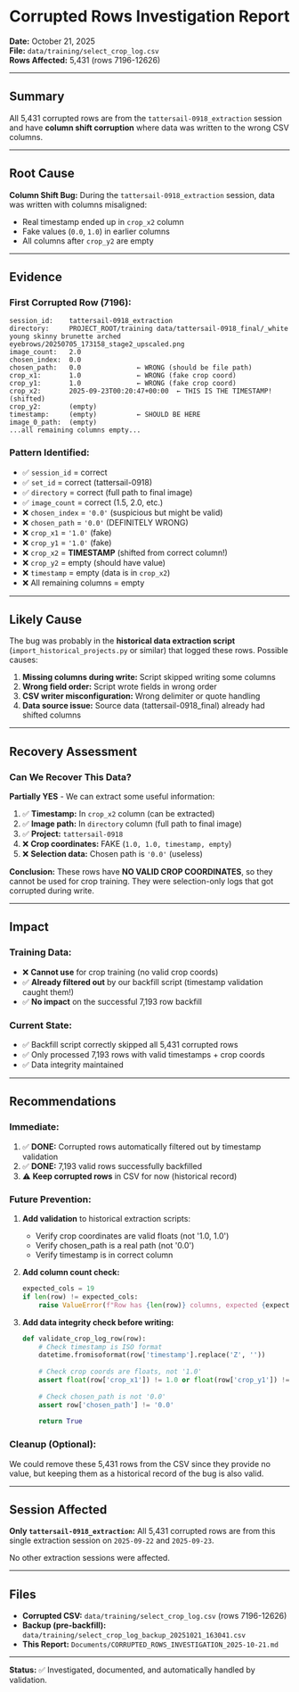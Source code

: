 # Corrupted Rows Investigation Report
**Date:** October 21, 2025  
**File:** `data/training/select_crop_log.csv`  
**Rows Affected:** 5,431 (rows 7196-12626)

---

## Summary

All 5,431 corrupted rows are from the `tattersail-0918_extraction` session and have **column shift corruption** where data was written to the wrong CSV columns.

---

## Root Cause

**Column Shift Bug:** During the `tattersail-0918_extraction` session, data was written with columns misaligned:
- Real timestamp ended up in `crop_x2` column
- Fake values (`0.0`, `1.0`) in earlier columns  
- All columns after `crop_y2` are empty

---

## Evidence

### **First Corrupted Row (7196):**
```
session_id:    tattersail-0918_extraction
directory:     PROJECT_ROOT/training data/tattersail-0918_final/_white young skinny brunette arched eyebrows/20250705_173158_stage2_upscaled.png
image_count:   2.0
chosen_index:  0.0
chosen_path:   0.0              ← WRONG (should be file path)
crop_x1:       1.0              ← WRONG (fake crop coord)
crop_y1:       1.0              ← WRONG (fake crop coord)
crop_x2:       2025-09-23T00:20:47+00:00  ← THIS IS THE TIMESTAMP! (shifted)
crop_y2:       (empty)
timestamp:     (empty)          ← SHOULD BE HERE
image_0_path:  (empty)
...all remaining columns empty...
```

### **Pattern Identified:**
- ✅ `session_id` = correct
- ✅ `set_id` = correct (tattersail-0918)
- ✅ `directory` = correct (full path to final image)
- ✅ `image_count` = correct (1.5, 2.0, etc.)
- ❌ `chosen_index` = `'0.0'` (suspicious but might be valid)
- ❌ `chosen_path` = `'0.0'` (DEFINITELY WRONG)
- ❌ `crop_x1` = `'1.0'` (fake)
- ❌ `crop_y1` = `'1.0'` (fake)
- ❌ `crop_x2` = **TIMESTAMP** (shifted from correct column!)
- ❌ `crop_y2` = empty (should have value)
- ❌ `timestamp` = empty (data is in `crop_x2`)
- ❌ All remaining columns = empty

---

## Likely Cause

The bug was probably in the **historical data extraction script** (`import_historical_projects.py` or similar) that logged these rows. Possible causes:

1. **Missing columns during write:** Script skipped writing some columns
2. **Wrong field order:** Script wrote fields in wrong order
3. **CSV writer misconfiguration:** Wrong delimiter or quote handling
4. **Data source issue:** Source data (tattersail-0918_final) already had shifted columns

---

## Recovery Assessment

### **Can We Recover This Data?**

**Partially YES** - We can extract some useful information:

1. ✅ **Timestamp:** In `crop_x2` column (can be extracted)
2. ✅ **Image path:** In `directory` column (full path to final image)
3. ✅ **Project:** `tattersail-0918`
4. ❌ **Crop coordinates:** FAKE (`1.0, 1.0, timestamp, empty`)
5. ❌ **Selection data:** Chosen path is `'0.0'` (useless)

**Conclusion:** These rows have **NO VALID CROP COORDINATES**, so they cannot be used for crop training. They were selection-only logs that got corrupted during write.

---

## Impact

### **Training Data:**
- ❌ **Cannot use** for crop training (no valid crop coords)
- ✅ **Already filtered out** by our backfill script (timestamp validation caught them!)
- ✅ **No impact** on the successful 7,193 row backfill

### **Current State:**
- ✅ Backfill script correctly skipped all 5,431 corrupted rows
- ✅ Only processed 7,193 rows with valid timestamps + crop coords
- ✅ Data integrity maintained

---

## Recommendations

### **Immediate:**
1. ✅ **DONE:** Corrupted rows automatically filtered out by timestamp validation
2. ✅ **DONE:** 7,193 valid rows successfully backfilled
3. ⚠️  **Keep corrupted rows** in CSV for now (historical record)

### **Future Prevention:**
1. **Add validation** to historical extraction scripts:
   - Verify crop coordinates are valid floats (not '1.0, 1.0')
   - Verify chosen_path is a real path (not '0.0')
   - Verify timestamp is in correct column
   
2. **Add column count check:**
   ```python
   expected_cols = 19
   if len(row) != expected_cols:
       raise ValueError(f"Row has {len(row)} columns, expected {expected_cols}")
   ```

3. **Add data integrity check before writing:**
   ```python
   def validate_crop_log_row(row):
       # Check timestamp is ISO format
       datetime.fromisoformat(row['timestamp'].replace('Z', ''))
       
       # Check crop coords are floats, not '1.0'
       assert float(row['crop_x1']) != 1.0 or float(row['crop_y1']) != 1.0
       
       # Check chosen_path is not '0.0'
       assert row['chosen_path'] != '0.0'
       
       return True
   ```

### **Cleanup (Optional):**
We could remove these 5,431 rows from the CSV since they provide no value, but keeping them as a historical record of the bug is also valid.

---

## Session Affected

**Only `tattersail-0918_extraction`:** All 5,431 corrupted rows are from this single extraction session on `2025-09-22` and `2025-09-23`.

No other extraction sessions were affected.

---

## Files

- **Corrupted CSV:** `data/training/select_crop_log.csv` (rows 7196-12626)
- **Backup (pre-backfill):** `data/training/select_crop_log_backup_20251021_163041.csv`
- **This Report:** `Documents/CORRUPTED_ROWS_INVESTIGATION_2025-10-21.md`

---

**Status:** ✅ Investigated, documented, and automatically handled by validation.


